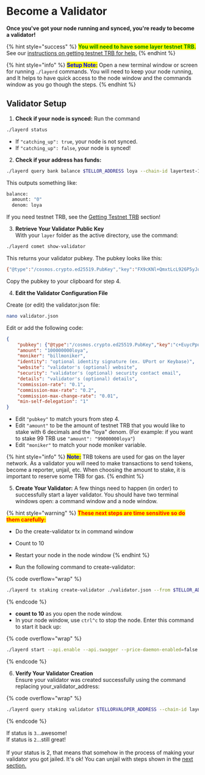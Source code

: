 # Become a Validator

**Once you've got your node running and synced, you're ready to become a validator!**

{% hint style="success" %}
<mark style="color:green;">**You will need to have some layer testnet TRB.**</mark>  \
See our [instructions on getting testnet TRB for help.](getting-testnet-trb.md)
{% endhint %}

{% hint style="info" %}
<mark style="color:blue;">**Setup Note:**</mark> Open a new terminal window or screen for running `./layerd` commands. You will need to keep your node running, and It helps to have quick access to the node window and the commands window as you go though the steps.
{% endhint %}

## Validator Setup

1. **Check if your node is synced:** Run the command

```bash
./layerd status
```

* If `"catching_up": true`, your node is not synced.&#x20;
* If `"catching_up": false`, your node is synced!

2. **Check if your address has funds:**

```bash
./layerd query bank balance $TELLOR_ADDRESS loya --chain-id layertest-1
```

This outputs something like:

```bash
balance:
  amount: "0"
  denom: loya
```

If you need testnet TRB, see the [Getting Testnet TRB](getting-testnet-trb.md) section!

3. **Retrieve Your Validator Public Key**\
   With your `layer` folder as the active directory, use the command:

```bash
./layerd comet show-validator
```

This returns your validator pubkey.  The pubkey looks like this:

```bash
{"@type":"/cosmos.crypto.ed25519.PubKey","key":"FX9cKNl+QmxtLcL926P5yJqZw7YyuSX3HQAZboz3TjM="}
```

Copy the pubkey to your clipboard for step 4.

4. **Edit the Validator Configuration File**&#x20;

Create (or edit) the validator.json file:

```bash
nano validator.json
```

Edit or add the following code:

```json
{
    "pubkey": {"@type":"/cosmos.crypto.ed25519.PubKey","key":"c+EuycPpudgiyVl6guYG9oyPSImHHJz1z0Pg4ODKveo="},
    "amount": "100000000loya",
    "moniker": "billmoniker",
    "identity": "optional identity signature (ex. UPort or Keybase)",
    "website": "validator's (optional) website",
    "security": "validator's (optional) security contact email",
    "details": "validator's (optional) details",
    "commission-rate": "0.1",
    "commission-max-rate": "0.2",
    "commission-max-change-rate": "0.01",
    "min-self-delegation": "1"
}
```

* Edit `"pubkey"` to match yours from step 4.
* Edit `"amount"` to be the amount of testnet TRB that you would like to stake with 6 decimals and the "loya" denom. (For example: if you want to stake 99 TRB use `"amount": "99000000loya"`)
* Edit `"moniker"` to match your node moniker variable.

{% hint style="info" %}
<mark style="color:blue;">**Note:**</mark> TRB tokens are used for gas on the layer network. As a validator you will need to make transactions to send tokens, become a reporter, unjail, etc. When choosing the amount to stake, it is important to reserve some TRB for gas.
{% endhint %}

5. **Create Your Validator:** A few things need to happen (in order) to successfully start a layer validator. You should have two terminal windows open: a command window and a node window.

{% hint style="warning" %}
<mark style="color:red;">**These next steps are time sensitive so do them carefully:**</mark>&#x20;

* Do the create-validator tx in command window
* Count to 10&#x20;
* Restart your node in the node window
{% endhint %}

* Run the following command to create-validator:

{% code overflow="wrap" %}
```bash
./layerd tx staking create-validator ./validator.json --from $TELLOR_ADDRESS --chain-id layertest-1 --fees 1000loya
```
{% endcode %}

* **count to 10** as you open the node window.
* In your node window, use `ctrl^c` to stop the node. Enter this command to start it back up:

{% code overflow="wrap" %}
```bash
./layerd start --api.enable --api.swagger --price-daemon-enabled=false --panic-on-daemon-failure-enabled=false --home $HOME/.layer --key-name $ACCOUNT_NAME
```
{% endcode %}

6. **Verify Your Validator Creation**\
   Ensure your validator was created successfully using the command replacing your\_validator\_address:

{% code overflow="wrap" %}
```bash
./layerd query staking validator $TELLORVALOPER_ADDRESS --chain-id layertest-1
```
{% endcode %}

If status is `3`...awesome! \
If status is `2`...still great!\
\
If your status is 2, that means that somehow in the process of making your validator you got jailed. It's ok! You can unjail with steps shown in the [next section.](create-a-reporter.md)
